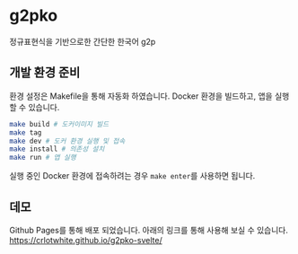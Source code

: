 # g2pko
정규표현식을 기반으로한 간단한 한국어 g2p

## 개발 환경 준비
환경 설정은 Makefile을 통해 자동화 하였습니다.
Docker 환경을 빌드하고, 앱을 실행 할 수 있습니다.

```bash
make build # 도커이미지 빌드
make tag
make dev # 도커 환경 실행 및 접속
make install # 의존성 설치
make run # 앱 실행
```

실행 중인 Docker 환경에 접속하려는 경우 `make enter`를 사용하면 됩니다.

## 데모
Github Pages를 통해 배포 되었습니다.
아래의 링크를 통해 사용해 보실 수 있습니다.
https://crlotwhite.github.io/g2pko-svelte/